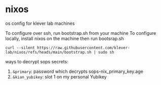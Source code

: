 # nixos
os config for klever lab machines

To configure over ssh, run bootstrap.sh from your machine
To configure locally, install nixos on the machine then run bootsrap.sh


```
curl --silent https://raw.githubusercontent.com/klever-lab/nixos/refs/heads/main/bootstrap.sh | sudo sh
```


ways to decrypt sops secrets:
1. `&primary`: password which decrypts sops-nix_primary_key.age
2. `&kian_yubikey`: slot 1 on my personal Yubikey 
